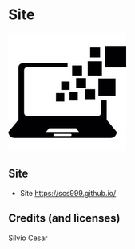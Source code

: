 # Site
![Preview](Img_01.jpg)
## Site
- Site https://scs999.github.io/
## Credits (and licenses)
Silvio Cesar
